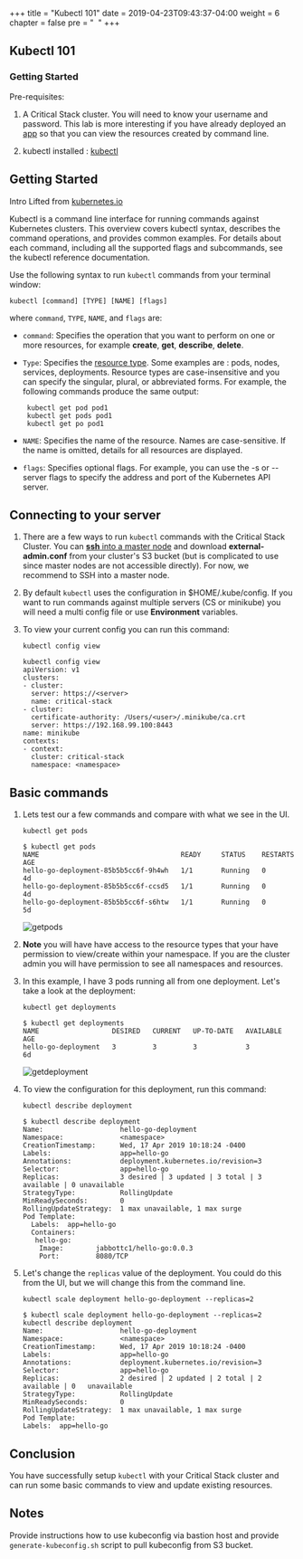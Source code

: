 +++
title = "Kubectl 101"
date = 2019-04-23T09:43:37-04:00
weight = 6
chapter = false
pre = "<i class='fas fa-toolbox'></i> &nbsp;"
+++

## Kubectl 101

### Getting Started
Pre-requisites:

1. A Critical Stack cluster.  You will need to know your username and password.  This lab is more interesting if you have already deployed an [app](../../featurelabs/go/hello.md) so that you can view the resources created by command line.

1. kubectl installed : [kubectl](https://kubernetes.io/docs/tasks/tools/install-kubectl)

## Getting Started 
Intro Lifted from [kubernetes.io](https://kubernetes.io/docs/reference/kubectl/overview/)

Kubectl is a command line interface for running commands against Kubernetes clusters. This overview covers kubectl syntax, describes the command operations, and provides common examples. For details about each command, including all the supported flags and subcommands, see the kubectl reference documentation. 


Use the following syntax to run `kubectl` commands from your terminal window:

`kubectl [command] [TYPE] [NAME] [flags]`

where `command`, `TYPE`, `NAME`, and `flags` are:

  - `command`: Specifies the operation that you want to perform on one or more resources, for example **create**, **get**, **describe**, **delete**.
  - `Type`: Specifies the [resource type](https://kubernetes.io/docs/reference/kubectl/overview/#resource-types).  Some examples are : pods, nodes, services, deployments. Resource types are case-insensitive and you can specify the singular, plural, or abbreviated forms. For example, the following commands produce the same output:

  	```console
 	 kubectl get pod pod1
 	 kubectl get pods pod1
  	 kubectl get po pod1
 	```
  - `NAME`:  Specifies the name of the resource. Names are case-sensitive. If the name is omitted, details for all resources are displayed.  
  - `flags`: Specifies optional flags. For example, you can use the -s or --server flags to specify the address and port of the Kubernetes API server.


## Connecting to your server
1. There are a few ways to run `kubectl` commands with the Critical Stack Cluster.  You can [**ssh** into a master node](../ssh_master_node/) and download **external-admin.conf** from your cluster's S3 bucket (but is complicated to use since master nodes are not accessible directly).  For now, we recommend to SSH into a master node.

1. By default `kubectl` uses the configuration in $HOME/.kube/config.  If you want to run commands against multiple servers (CS or minikube) you will need a multi config file or use **Environment** variables. 

1. To view your current config you can run this command:

	`kubectl config view`
	
	```console
	kubectl config view
	apiVersion: v1
	clusters:
	- cluster:
      server: https://<server>
  	  name: critical-stack
	- cluster:
      certificate-authority: /Users/<user>/.minikube/ca.crt
      server: https://192.168.99.100:8443
  	name: minikube
	contexts:
	- context:
      cluster: critical-stack
      namespace: <namespace>
    ```

## Basic commands

1. Lets test our a few commands and compare with what we see in the UI. 

	`kubectl get pods`
	
	```console
	$ kubectl get pods
	NAME                                   READY     STATUS    RESTARTS   AGE
	hello-go-deployment-85b5b5cc6f-9h4wh   1/1       Running   0          4d
	hello-go-deployment-85b5b5cc6f-ccsd5   1/1       Running   0          4d
	hello-go-deployment-85b5b5cc6f-s6htw   1/1       Running   0          5d
	```

	![getpods](../../images/getpods.png)

1. **Note** you will have have access to the resource types that your have permission to view/create within your namespace. If you are the cluster admin you will have permission to see all namespaces and resources.

1.  In this example, I have 3 pods running all from one deployment.  Let's take a look at the deployment:

	`kubectl get deployments`
	
	```console
	$ kubectl get deployments
	NAME                  DESIRED   CURRENT   UP-TO-DATE   AVAILABLE   AGE
	hello-go-deployment   3         3         3            3           6d
	```
	
	![getdeployment](../../images/getdeployment.png)
	
1.  To view the configuration for this deployment, run this command:

	`kubectl describe deployment`
	
	```console
	$ kubectl describe deployment
	Name:                   hello-go-deployment
	Namespace:              <namespace>
	CreationTimestamp:      Wed, 17 Apr 2019 10:18:24 -0400
	Labels:                 app=hello-go
	Annotations:            deployment.kubernetes.io/revision=3
	Selector:               app=hello-go
	Replicas:               3 desired | 3 updated | 3 total | 3 available | 0 unavailable
	StrategyType:           RollingUpdate
	MinReadySeconds:        0
	RollingUpdateStrategy:  1 max unavailable, 1 max surge
	Pod Template:
	  Labels:  app=hello-go
	  Containers:
	   hello-go:
	    Image:        jabbottc1/hello-go:0.0.3
	    Port:         8080/TCP
    ```

1.  Let's change the `replicas` value of the deployment.  You could do this from the UI, but we will change this from the command line.

	`kubectl scale deployment hello-go-deployment --replicas=2`
	
	```console
	$ kubectl scale deployment hello-go-deployment --replicas=2
	kubectl describe deployment
	Name:                   hello-go-deployment
	Namespace:              <namespace>
	CreationTimestamp:      Wed, 17 Apr 2019 10:18:24 -0400
	Labels:                 app=hello-go
	Annotations:            deployment.kubernetes.io/revision=3
	Selector:               app=hello-go
	Replicas:               2 desired | 2 updated | 2 total | 2 available | 0 	unavailable
	StrategyType:           RollingUpdate
	MinReadySeconds:        0
	RollingUpdateStrategy:  1 max unavailable, 1 max surge
	Pod Template:
  	Labels:  app=hello-go
  	```

## Conclusion 
You have successfully setup `kubectl` with your Critical Stack cluster and can run some basic commands to view and update existing resources.

## Notes
Provide instructions how to use kubeconfig via bastion host and provide `generate-kubeconfig.sh` script to pull kubeconfig from S3 bucket.

